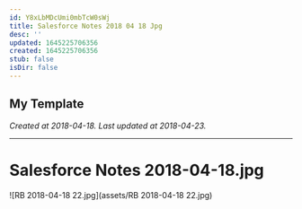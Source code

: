 ```yaml
---
id: Y8xLbMDcUmi0mbTcW0sWj
title: Salesforce Notes 2018 04 18 Jpg
desc: ''
updated: 1645225706356
created: 1645225706356
stub: false
isDir: false
---
```

My Template
---

_Created at 2018-04-18._
_Last updated at 2018-04-23._




---

# Salesforce Notes 2018-04-18.jpg


![RB 2018-04-18 22.jpg](assets/RB 2018-04-18 22.jpg)

